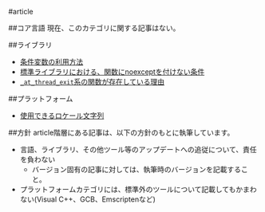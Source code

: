 #article

##コア言語
現在、このカテゴリに関する記事はない。


##ライブラリ
- [条件変数の利用方法](article/lib/how_to_use_cv.md)
- [標準ライブラリにおける、関数にnoexceptを付けない条件](article/lib/dont_use_noexcept.md)
- [`_at_thread_exit`系の関数が存在している理由](article/lib/at_thread_exit.md)


##プラットフォーム
- [使用できるロケール文字列](article/platform/locales.md)


##方針
article階層にある記事は、以下の方針のもとに執筆しています。

- 言語、ライブラリ、その他ツール等のアップデートへの追従について、責任を負わない
    - バージョン固有の記事に対しては、執筆時のバージョンを記載すること。
- プラットフォームカテゴリには、標準外のツールについて記載してもかまわない(Visual C++、GCB、Emscriptenなど)


